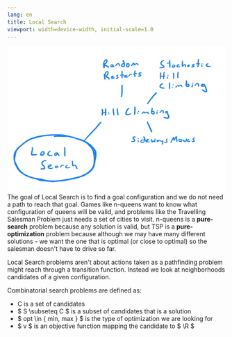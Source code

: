 ```yaml
---
lang: en
title: Local Search
viewport: width=device-width, initial-scale=1.0
---
```

![alt text](localSearch.png)
The goal of Local Search is to find a goal configuration and we do not need a
path to reach that goal. Games like n-queens want to know what configuration of
queens will be valid, and problems like the Travelling Salesman Problem just 
needs a set of cities to visit. n-queens is a **pure-search** problem because 
any solution is valid, but TSP is a **pure-optimization** problem because 
although we may have many different solutions - we want the one that is 
optimal (or close to optimal) so the salesman doesn't have to drive so far. 

Local Search problems aren't about actions taken as a pathfinding problem might
reach through a transition function. Instead we look at neighborhoods 
candidates of a given configuration. 

Combinatorial search problems are defined as:

- C is a set of candidates
- $ S \subseteq C $ is a subset of candidates that is a solution
- $ opt \in \{ min, max \} $ is the type of optimization we are looking for
- $ v $ is an objective function mapping the candidate to $ \R $